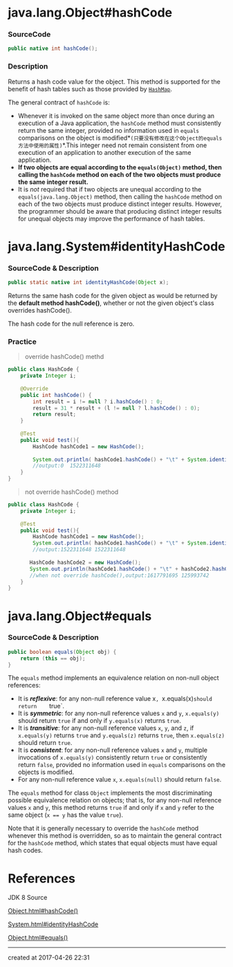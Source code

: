 # java.lang.Object#hashCode

### SourceCode

```java
public native int hashCode();
```

### Description

Returns a hash code value for the object. This method is supported for the benefit of hash tables such as those provided by [`HashMap`](https://docs.oracle.com/javase/7/docs/api/java/util/HashMap.html).

The general contract of `hashCode` is:

- Whenever it is invoked on the same object more than once during an execution of a Java application, the `hashCode` method must consistently return the same integer, provided no information used in `equals` comparisons on the object is modified*`(只要没有修改在这个Object的equals方法中使用的属性)`*.This integer need not remain consistent from one execution of an application to another execution of the same application.
- **If two objects are equal according to the `equals(Object)` method, then calling the `hashCode` method on each of the two objects must produce the same integer result.**
- It is *not* required that if two objects are unequal according to the `equals(java.lang.Object)` method, then calling the `hashCode` method on each of the two objects must produce distinct integer results.  However, the programmer should be aware that producing distinct integer results for unequal objects may improve the performance of hash tables.



# java.lang.System#identityHashCode

### SourceCode & Description

```java
public static native int identityHashCode(Object x);
```

Returns the same hash code for the given object as would be returned by the **default method hashCode()**, whether or not the given object's class overrides hashCode().

 The hash code for the null reference is zero.

### Practice

> override hashCode() methd

```java
public class HashCode {
    private Integer i;
  
    @Override
    public int hashCode() {
        int result = i != null ? i.hashCode() : 0;
        result = 31 * result + (l != null ? l.hashCode() : 0);
        return result;
    }
  
    @Test
    public void test(){
        HashCode hashCode1 = new HashCode();
        
        System.out.println( hashCode1.hashCode() + "\t" + System.identityHashCode(hashCode1));
      	//output:0	1522311648
    }
}
```

> not override hashCode() method

``` java
public class HashCode {
    private Integer i;
  
    @Test
    public void test(){
        HashCode hashCode1 = new HashCode();
        System.out.println( hashCode1.hashCode() + "\t" + System.identityHashCode(hashCode1));
      	//output:1522311648	1522311648
            
       HashCode hashCode2 = new HashCode();
       System.out.println(hashCode1.hashCode() + "\t" + hashCode2.hashCode());
       //when not override hashCode(),output:1617791695	125993742      	
    }
}
```



# java.lang.Object#equals

### SourceCode & Description

```java
public boolean equals(Object obj) {
    return (this == obj);
}
```

 The `equals` method implements an equivalence relation on non-null object references: 

- It is ***reflexive***: for any non-null reference value x`, `x.equals(x)` should return     `true`. 
- It is ***symmetric***: for any non-null reference values `x` and `y`, `x.equals(y)` should return `true` if and only if  `y.equals(x)` returns `true`. 
- It is ***transitive***: for any non-null reference values `x`, `y`, and `z`, if  `x.equals(y)` returns `true` and   `y.equals(z)` returns `true`, then     `x.equals(z)` should return `true`. 
- It is ***consistent***: for any non-null reference values     `x` and `y`, multiple invocations of     `x.equals(y)` consistently return `true`     or consistently return `false`, provided no information used in `equals` comparisons on the     objects is modified. 
- For any non-null reference value `x`,  `x.equals(null)` should return `false`. 

The `equals` method for class `Object` implements the most discriminating possible equivalence relation on objects; that is, for any non-null reference values `x` and `y`, this method returns `true` if and only if `x` and `y` refer to the same object (`x == y` has the value `true`). 

Note that it is generally necessary to override the `hashCode` method whenever this method is overridden, so as to maintain the general contract for the `hashCode` method, which states that equal objects must have equal hash codes.



# References

JDK 8 Source

[Object.html#hashCode()](https://docs.oracle.com/javase/7/docs/api/java/lang/Object.html#hashCode())

[System.html#identityHashCode](https://docs.oracle.com/javase/8/docs/api/java/lang/System.html#identityHashCode-java.lang.Object-)

[Object.html#equals()](https://docs.oracle.com/javase/7/docs/api/java/lang/Object.html#equals(java.lang.Object))



---

created at 2017-04-26 22:31